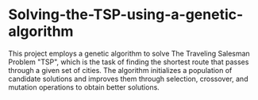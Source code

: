 # Solving-the-TSP-using-a-genetic-algorithm
This project employs a genetic algorithm to solve The Traveling Salesman Problem "TSP", which is the task of finding the shortest route that passes through a given set of cities. The algorithm initializes a population of candidate solutions and improves them through selection, crossover, and mutation operations to obtain better solutions.
